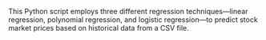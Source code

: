 This Python script employs three different regression techniques—linear regression, polynomial regression, and logistic regression—to predict stock market prices based on historical data from a CSV file.

